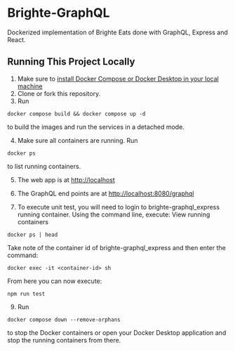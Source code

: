# Brighte-GraphQL
Dockerized implementation of Brighte Eats done with GraphQL, Express and React.

## Running This Project Locally

1. Make sure to [install Docker Compose or Docker Desktop in your local machine](https://docs.docker.com/compose/install/) 
2. Clone or fork this repository. 
3. Run 
```
docker compose build && docker compose up -d 
```
to build the images and run the services in a detached mode.

4. Make sure all containers are running. Run 
```
docker ps
``` 
to list running containers. 

5. The web app is at [http://localhost](http://localhost)
  
7. The GraphQL end points are at [http://localhost:8080/graphql](http://localhost:8080/graphql)

8. To execute unit test, you will need to login to brighte-graphql_express running container.  Using the command line, execute:
View running containers
```
docker ps | head
```
Take note of the container id of brighte-graphql_express and then enter the command: 
```
docker exec -it <container-id> sh
```

From here you can now execute: 
```
npm run test
```

9. Run 
```
docker compose down --remove-orphans
```
to stop the Docker containers or open your Docker Desktop application and stop the running containers from there. 


